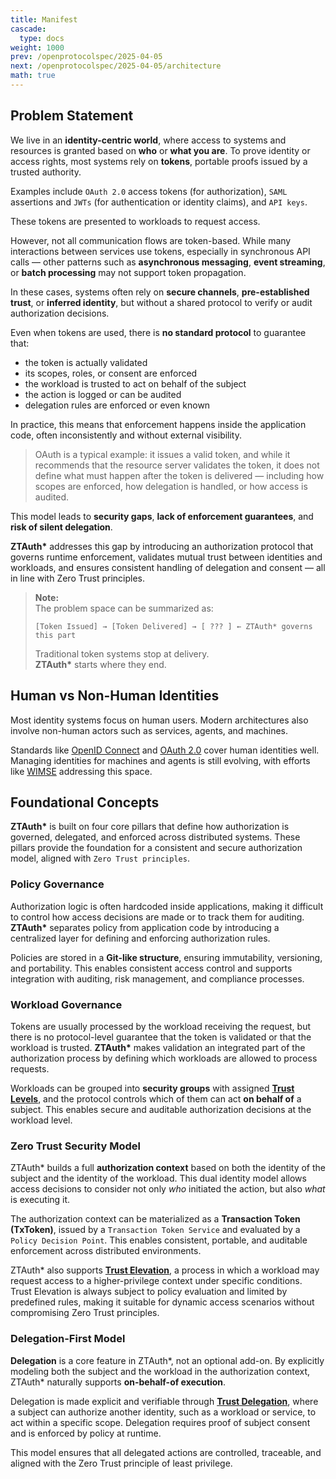```yaml
---
title: Manifest
cascade:
  type: docs
weight: 1000
prev: /openprotocolspec/2025-04-05
next: /openprotocolspec/2025-04-05/architecture
math: true
---
```


## Problem Statement

We live in an **identity-centric world**, where access to systems and resources is granted based on **who** or **what you are**. To prove identity or access rights, most systems rely on **tokens**, portable proofs issued by a trusted authority.

Examples include `OAuth 2.0` access tokens (for authorization), `SAML` assertions and `JWTs` (for authentication or identity claims), and `API keys`.  

These tokens are presented to workloads to request access.

However, not all communication flows are token-based. While many interactions between services use tokens, especially in synchronous API calls — other patterns such as **asynchronous messaging**, **event streaming**, or **batch processing** may not support token propagation.

In these cases, systems often rely on **secure channels**, **pre-established trust**, or **inferred identity**, but without a shared protocol to verify or audit authorization decisions.

Even when tokens are used, there is **no standard protocol** to guarantee that:

- the token is actually validated  
- its scopes, roles, or consent are enforced  
- the workload is trusted to act on behalf of the subject  
- the action is logged or can be audited  
- delegation rules are enforced or even known

In practice, this means that enforcement happens inside the application code, often inconsistently and without external visibility.

> OAuth is a typical example: it issues a valid token, and while it recommends that the resource server validates the token, it does not define what must happen after the token is delivered — including how scopes are enforced, how delegation is handled, or how access is audited.

This model leads to **security gaps**, **lack of enforcement guarantees**, and **risk of silent delegation**.

**ZTAuth\*** addresses this gap by introducing an authorization protocol that governs runtime enforcement, validates mutual trust between identities and workloads, and ensures consistent handling of delegation and consent — all in line with Zero Trust principles.

> **Note:**  
> The problem space can be summarized as:
>
> ```
> [Token Issued] → [Token Delivered] → [ ??? ] ← ZTAuth* governs this part
> ```
>
> Traditional token systems stop at delivery.  
> **ZTAuth\*** starts where they end.

## Human vs Non-Human Identities

Most identity systems focus on human users. Modern architectures also involve non-human actors such as services, agents, and machines.

Standards like [OpenID Connect](https://openid.net/specs/openid-connect-core-1_0.html) and [OAuth 2.0](https://datatracker.ietf.org/doc/html/rfc6749) cover human identities well. Managing identities for machines and agents is still evolving, with efforts like [WIMSE](https://datatracker.ietf.org/wg/wimse/) addressing this space.

## Foundational Concepts

**ZTAuth\*** is built on four core pillars that define how authorization is governed, delegated, and enforced across distributed systems. These pillars provide the foundation for a consistent and secure authorization model, aligned with `Zero Trust principles`.

### Policy Governance

Authorization logic is often hardcoded inside applications, making it difficult to control how access decisions are made or to track them for auditing. **ZTAuth\*** separates policy from application code by introducing a centralized layer for defining and enforcing authorization rules.

Policies are stored in a **Git-like structure**, ensuring immutability, versioning, and portability. This enables consistent access control and supports integration with auditing, risk management, and compliance processes.

### Workload Governance

Tokens are usually processed by the workload receiving the request, but there is no protocol-level guarantee that the token is validated or that the workload is trusted. **ZTAuth\*** makes validation an integrated part of the authorization process by defining which workloads are allowed to process requests.

Workloads can be grouped into **security groups** with assigned [**Trust Levels**](/openprotocolspec/2025-04-05/base-protcol/decision-points/trust-level), and the protocol controls which of them can act **on behalf of** a subject. This enables secure and auditable authorization decisions at the workload level.

### Zero Trust Security Model

ZTAuth\* builds a full **authorization context** based on both the identity of the subject and the identity of the workload. This dual identity model allows access decisions to consider not only *who* initiated the action, but also *what* is executing it.

The authorization context can be materialized as a **Transaction Token (TxToken)**, issued by a `Transaction Token Service` and evaluated by a `Policy Decision Point`. This enables consistent, portable, and auditable enforcement across distributed environments.

ZTAuth\* also supports [**Trust Elevation**](/openprotocolspec/2025-04-05/base-protcol/decision-points/trust-elevation), a process in which a workload may request access to a higher-privilege context under specific conditions. Trust Elevation is always subject to policy evaluation and limited by predefined rules, making it suitable for dynamic access scenarios without compromising Zero Trust principles.

### Delegation-First Model

**Delegation** is a core feature in ZTAuth\*, not an optional add-on. By explicitly modeling both the subject and the workload in the authorization context, ZTAuth\* naturally supports **on-behalf-of execution**.

Delegation is made explicit and verifiable through [**Trust Delegation**](/openprotocolspec/2025-04-05/base-protcol/decision-points/trust-delegation), where a subject can authorize another identity, such as a workload or service, to act within a specific scope. Delegation requires proof of subject consent and is enforced by policy at runtime.

This model ensures that all delegated actions are controlled, traceable, and aligned with the Zero Trust principle of least privilege.
